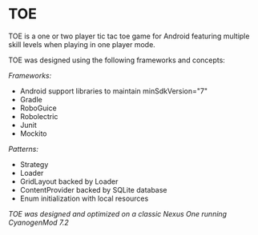 TOE
=================

TOE is a one or two player tic tac toe game for Android
featuring multiple skill levels when playing in one player mode.

TOE was designed using the following frameworks and concepts:

*Frameworks:*

* Android support libraries to maintain minSdkVersion="7"
* Gradle
* RoboGuice
* Robolectric
* Junit
* Mockito

*Patterns:*

* Strategy
* Loader
* GridLayout backed by Loader
* ContentProvider backed by SQLite database
* Enum initialization with local resources

*TOE was designed and optimized on a classic Nexus One running CyanogenMod 7.2*


